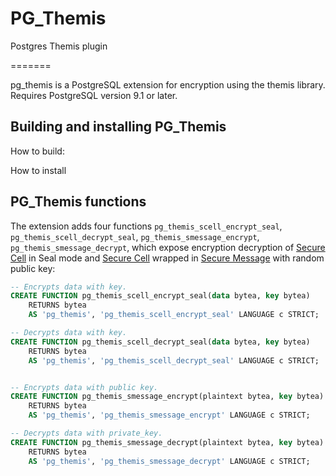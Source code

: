 # PG_Themis
Postgres Themis plugin

=======

pg_themis is a PostgreSQL extension for encryption using the themis library.
Requires PostgreSQL version 9.1 or later.

## Building and installing PG_Themis

How to build: 



How to install



## PG_Themis functions

The extension adds four functions `pg_themis_scell_encrypt_seal`, `pg_themis_scell_decrypt_seal`, `pg_themis_smessage_encrypt`, `pg_themis_smessage_decrypt`, which expose encryption decryption of [Secure Cell](https://github.com/cossacklabs/themis/wiki/Secure-Cell-cryptosystem) in Seal mode and [Secure Cell](https://github.com/cossacklabs/themis/wiki/Secure-Cell-cryptosystem) wrapped in [Secure Message](https://github.com/cossacklabs/themis/wiki/Secure-Message-cryptosystem) with random public key: 

```SQL
-- Encrypts data with key.
CREATE FUNCTION pg_themis_scell_encrypt_seal(data bytea, key bytea)
    RETURNS bytea
    AS 'pg_themis', 'pg_themis_scell_encrypt_seal' LANGUAGE c STRICT;

-- Decrypts data with key.
CREATE FUNCTION pg_themis_scell_decrypt_seal(data bytea, key bytea)
    RETURNS bytea
    AS 'pg_themis', 'pg_themis_scell_decrypt_seal' LANGUAGE c STRICT;


-- Encrypts data with public key.
CREATE FUNCTION pg_themis_smessage_encrypt(plaintext bytea, key bytea)
    RETURNS bytea
    AS 'pg_themis', 'pg_themis_smessage_encrypt' LANGUAGE c STRICT;

-- Decrypts data with private_key.
CREATE FUNCTION pg_themis_smessage_decrypt(plaintext bytea, key bytea)
    RETURNS bytea
    AS 'pg_themis', 'pg_themis_smessage_decrypt' LANGUAGE c STRICT;
```
